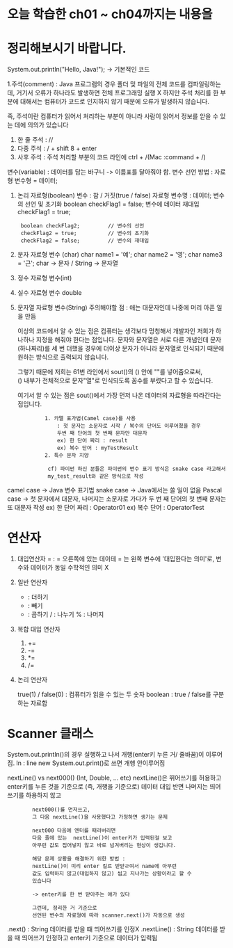 # 오늘 학습한 ch01 ~ ch04까지는 내용을
# 정리해보시기 바랍니다.
System.out.println("Hello, Java!"); -> 기본적인 코드

1.주석(comment) : Java 프로그램의 경우 폴더 및 파일의 전체 코드를 컴파일링하는데,
 거기서 오류가 하나라도 발생하면 전체 프로그래밍 실행 X
 하지만 주석 처리를 한 부분에 대해서는 컴퓨터가 코드로 인지하지 않기 때문에
 오류가 발생하지 않습니다.

 즉, 주석이란 컴퓨터가 읽어서 처리하는 부분이 아니라 사람이 읽어서 정보를 앋을 수 있는
    데에 의의가 있습니다

 1) 한 줄 주석 : //
 2) 다중 주석 : / + shift 8 + enter
 3) 사후 주석 : 주석 처리할 부분의 코드 라인에 ctrl + /(Mac :command + /)

변수(variable) : 데이터를 담는 바구니 -> 이름표를 달아줘야 함.
변수 선언 방법 :
자료형 변수형 = 데이터;

1. 논리 자료형(boolean) 변수 : 참 / 거짓(true / false)
   자료형 변수명 : 데이터;           변수의 선언 및 초기화
   boolean checkFlag1 = false;
   변수에 데이터 재대입
   checkFlag1 = true;

        boolean checkFlag2;         // 변수의 선언
        checkFlag2 = true;          // 변수의 초기화
        checkFlag2 = false;         // 변수의 재대입
2.  문자 자료형 변수 (char)
      char name1 = '예';
      char name2 = '영';
      char name3 = '근';
      char -> 문자 / String -> 문자열
3. 정수 자료형 변수(int)
4. 실수 자료형 변수 double
5. 문자열 자료형 변수(String)
   주의해야할 점 : 애는 대문자인데 나중에 머리 아픈 일을 만듬 

   이상의 코드에서 알 수 있는 점은 컴퓨터는 생각보다 멍청해서 개발자인 저희가
   하나하나 지정을 해줘야 한다는 점입니다. 문자와 문자열은 서로 다른 개념인데
   문자(하나짜리)를 세 번 더했을 경우에 더이상 문자가 아니라 문자열로 인식되기 때문에
   원하는 방식으로 출력되지 않습니다.

   그렇기 때문에 저희는 61번 라인에서 sout()의 () 안에 ""를 넣어줌으로써,  
   () 내부가 전체적으로 문자"열"로 인식되도록 꼼수를 부렸다고 할 수 있습니다.

   여기서 알 수 있는 점은 sout()에서 가장 먼저 나온 데이터의 자료형을 따라간다는 점입니다.

```Java에서의 변수 표기 방식 :
            1. 카멜 표가법(Camel case)를 사용
                : 첫 문자는 소문자로 시작 / 복수의 단어도 이루어졌을 경우
                두번 째 단어의 첫 번째 문자만 대문자
                ex) 한 단어 짜리 : result
                ex) 복수 단어 : myTestResult
            2. 특수 문자 지양

             cf) 파이썬 하신 분들은 파이썬의 변수 표기 방식은 snake case 라고해서
             my_test_result와 같은 방식으로 작성
```

camel case -> Java 변수 표기법
snake case -> Java에서는 쓸 일이 없음
Pascal case ->  첫 문자에서 대문자, 나머지는 소문자로 가다가
두 번 째 단어의 첫 번째 문자는 또 대문자 작성
ex) 한 단어 짜리 : Operator01
ex) 복수 단어 : OperatorTest

# 연산자
1. 대입연산자
   = : = 오른쪽에 있는 데이테 = 는 왼쪽
   변수에 '대입한다는 의미'로, 변수와 데이터가 동일
   수학적인 의미 X
2. 일반 연산자
   + : 더하기
   - : 빼기
   * : 곱하기
   / : 나누기
   % : 나머지
3. 복합 대입 연산자
   1) +=
   2) -=
   3) *=
   4) /=
4. 논리 연산자

   true(1) / false(0) : 컴퓨터가 읽을 수 있는 두 숫자
   boolean : true / false를 구분하는 자료함

# Scanner 클래스
System.out.println()의 경우 실행하고 나서 개행(enter키 누른 거/
줄바꿈)이 이루어짐.
ln : line new
System.out.print()로 쓰면 개행 안이루어짐

nextLine() vs next000() (Int, Double, ... etc)
nextLine()은 뛰어쓰기를 허용하고 enter키를 누른 것을 기준으로
(즉, 개행을 기준으로) 데이터 대입
반면 나머지는 띄어쓰기를 하용하지 않고

            next000()를 먼저쓰고,
            그 다음 nextLine()을 사용했다고 가정하면 생기는 문제

            next000 다음에 엔터를 때리버리면
            다음 줄에 있는  nextLine()이 enter키가 입력된걸 보고
            아무런 값도 집어넣지 않고 바로 넘겨버리는 현상이 생깁니다.

            해당 문제 상황을 해결하기 위한 방법 :
            nextLine()이 미리 enter 킬르 받앋ㄹ여서 name에 아무런
            값도 입력하지 않고(대입하지 않고) 씹고 지나가는 상황이라고 할 수
            있습니다

            -> enter키를 한 번 받아주는 애가 있다

            그런데, 정리한 거 기준으로
            선언된 변수의 자료형에 따라 scanner.next()가 자동으로 생성

.next() : String 데이터를 받을 떄 띄어쓰기를 인정X
.nextLine() : String 데이터를 받을 때 띄어쓰기 인정하고 enter키 기준으로 데이터가 입력됨